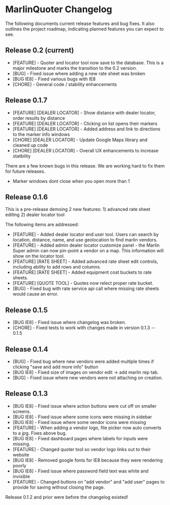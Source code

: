 MarlinQuoter Changelog
==========

The following documents current release features and bug fixes. It also outlines the project roadmap, indicating planned features you can expect to see.

Release 0.2 (current)
--------
- [FEATURE] - Quoter and locator tool now save to the database. This is a major milestone and marks the transition to the 0.2 version.
- [BUG] - Fixed issue where adding a new rate sheet was broken
- [BUG IE8] - Fixed various bugs with IE8
- [CHORE] - General code / stability enhancements  


Release 0.1.7
--------
- [FEATURE] [DEALER LOCATOR] - Show distance with dealer locator, order results by distance
- [FEATURE] [DEALER LOCATOR] - Clicking on list opens their markers
- [FEATURE] [DEALER LOCATOR] - Added address and link to directions to the marker info windows
- [CHORE] [DEALER LOCATOR] - Update Google Maps library and cleaned up code 
- [CHORE] [DEALER LOCATOR] - Overall UX enhancements to increase statbility  

There are a few known bugs in this release. We are working hard to fix them for future releases.
- Marker windows dont close when you open more than 1


Release 0.1.6
--------
This is a pre-release demoing 2 new features: 1) advanced rate sheet editing 2) dealer locator tool

The following items are addressed: 
- [FEATURE] - Added dealer locator end user tool. Users can search by location, distance, name, and use geolocation to find marlin vendors. 
- [FEATURE] - Added admin dealer locator customize panel - the Marlin Super admin can now pin-point a vendor on a map. This information will show on the locator tool.
- [FEATURE] [RATE SHEET] - Added advanced rate sheet edit controls, including ability to add rows and columns.
- [FEATURE] [RATE SHEET] - Added equipment cost buckets to rate sheets. 
- [FEATURE] [QUOTE TOOL] - Quotes now relect proper rate bucket. 
- [BUG] - Fixed bug with rate service api call where missing rate sheets would cause an error.


Release 0.1.5
--------
- [BUG IE8] - Fixed issue where changelog was broken.
- [CHORE] - Fixed tests to work with changes made in version 0.1.3 -- 0.1.5 

Release 0.1.4
--------
- [BUG] - Fixed bug where new vendors were added multiple times if clicking "save and add more info" button
- [BUG IE8] - Fixed size of images on vendor edit -> add marlin rep tab. 
- [BUG] - Fixed issue where new vendors were not attaching on creation. 

Release 0.1.3
--------
- [BUG IE8] - Fixed issue where action buttons were cut off on smaller screens.
- [BUG IE8] - Fixed issue where some icons were missing in sidebar
- [BUG IE8] - Fixed issue where some vendor icons were missing
- [FEATURE] - When adding a vendor logo, file picker now auto converts to a jpg. Fixes above bug.
- [BUG IE8] - Fixed dashboard pages where labels for inputs were missing. 
- [FEATURE] - Changed quoter tool so vendor logo links out to their website
- [BUG IE8] - Removed google fonts for IE8 because they were rendering poorly
- [BUG IE8] - Fixed issue where password field text was white and invisible
- [FEATURE] - Changed buttons on "add vendor" and "add user" pages to provide for saving without closing the page. 



Release 0.1.2 and prior were before the changelog existed!

